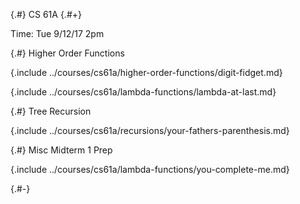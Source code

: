 
{.#} CS 61A
{.#+} 

Time: Tue 9/12/17 2pm

{.#} Higher Order Functions

{.include ../courses/cs61a/higher-order-functions/digit-fidget.md}

{.include ../courses/cs61a/lambda-functions/lambda-at-last.md}

{.#} Tree Recursion

{.include ../courses/cs61a/recursions/your-fathers-parenthesis.md}

{.#} Misc Midterm 1 Prep

{.include ../courses/cs61a/lambda-functions/you-complete-me.md}

{.#-}
